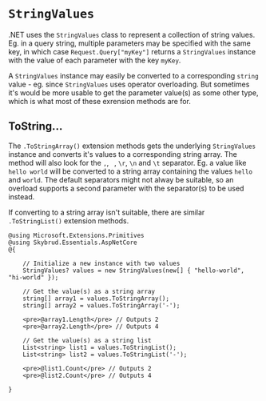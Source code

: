 # `StringValues`

.NET uses the `StringValues` class to represent a collection of string values. Eg. in a query string, multiple parameters may be specified with the same key, in which case `Request.Query["myKey"]` returns a `StringValues` instance with the value of each parameter with the key `myKey`.

A `StringValues` instance may easily be converted to a corresponding `string` value - eg. since `StringValues` uses operator overloading. But sometimes it's would be more usable to get the parameter value(s) as some other type, which is what most of these exrension methods are for.

## ToString...

The `.ToStringArray()` extension methods gets the underlying `StringValues` instance and converts it's values to a corresponding string array. The method will also look for the `,`, ` `, `\r`, `\n` and `\t` separator. Eg. a value like `hello world` will be converted to a string array containing the values `hello` and `world`. The default separators might not alway be suitable, so an overload supports a second parameter with the separator(s) to be used instead.

If converting to a string array isn't suitable, there are similar `.ToStringList()` extension methods.

```cshtml
@using Microsoft.Extensions.Primitives
@using Skybrud.Essentials.AspNetCore
@{

    // Initialize a new instance with two values
    StringValues? values = new StringValues(new[] { "hello-world", "hi-world" });

    // Get the value(s) as a string array
    string[] array1 = values.ToStringArray();
    string[] array2 = values.ToStringArray('-');

    <pre>@array1.Length</pre> // Outputs 2
    <pre>@array2.Length</pre> // Outputs 4

    // Get the value(s) as a string list
    List<string> list1 = values.ToStringList();
    List<string> list2 = values.ToStringList('-');

    <pre>@list1.Count</pre> // Outputs 2
    <pre>@list2.Count</pre> // Outputs 4

}
```

